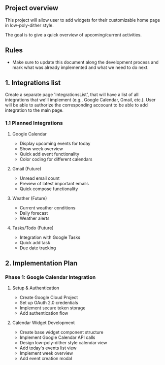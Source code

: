 ## Project overview

This project will allow user to add widgets for their customizable home page in low-poly-dither style.

The goal is to give a quick overview of upcoming/current activities.

## Rules

- Make sure to update this document along the development process and mark what was already implemented and what we need to do next.

## 1. Integrations list

Create a separate page 'IntegrationsList', that will have a list of all integrations that we'll implement (e.g., Google Calendar, Gmail, etc.). User will be able to authorize the corresponding accoount to be able to add integration to the main page.

### 1.1 Planned Integrations

1. Google Calendar

   - Display upcoming events for today
   - Show week overview
   - Quick add event functionality
   - Color coding for different calendars

2. Gmail (Future)

   - Unread email count
   - Preview of latest important emails
   - Quick compose functionality

3. Weather (Future)

   - Current weather conditions
   - Daily forecast
   - Weather alerts

4. Tasks/Todo (Future)
   - Integration with Google Tasks
   - Quick add task
   - Due date tracking

## 2. Implementation Plan

### Phase 1: Google Calendar Integration

1. Setup & Authentication

   - Create Google Cloud Project
   - Set up OAuth 2.0 credentials
   - Implement secure token storage
   - Add authentication flow

2. Calendar Widget Development

   - Create base widget component structure
   - Implement Google Calendar API calls
   - Design low-poly-dither style calendar view
   - Add today's events list view
   - Implement week overview
   - Add event creation modal
